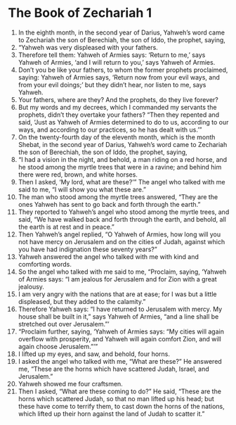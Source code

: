 ﻿
# The Book of Zechariah 1
1. In the eighth month, in the second year of Darius, Yahweh’s word came to Zechariah the son of Berechiah, the son of Iddo, the prophet, saying, 
2. “Yahweh was very displeased with your fathers. 
3. Therefore tell them: Yahweh of Armies says: ‘Return to me,’ says Yahweh of Armies, ‘and I will return to you,’ says Yahweh of Armies. 
4. Don’t you be like your fathers, to whom the former prophets proclaimed, saying: Yahweh of Armies says, ‘Return now from your evil ways, and from your evil doings;’ but they didn’t hear, nor listen to me, says Yahweh. 
5. Your fathers, where are they? And the prophets, do they live forever? 
6. But my words and my decrees, which I commanded my servants the prophets, didn’t they overtake your fathers? “Then they repented and said, ‘Just as Yahweh of Armies determined to do to us, according to our ways, and according to our practices, so he has dealt with us.’” 
7. On the twenty-fourth day of the eleventh month, which is the month Shebat, in the second year of Darius, Yahweh’s word came to Zechariah the son of Berechiah, the son of Iddo, the prophet, saying, 
8. “I had a vision in the night, and behold, a man riding on a red horse, and he stood among the myrtle trees that were in a ravine; and behind him there were red, brown, and white horses. 
9. Then I asked, ‘My lord, what are these?’” The angel who talked with me said to me, “I will show you what these are.” 
10. The man who stood among the myrtle trees answered, “They are the ones Yahweh has sent to go back and forth through the earth.” 
11. They reported to Yahweh’s angel who stood among the myrtle trees, and said, “We have walked back and forth through the earth, and behold, all the earth is at rest and in peace.” 
12. Then Yahweh’s angel replied, “O Yahweh of Armies, how long will you not have mercy on Jerusalem and on the cities of Judah, against which you have had indignation these seventy years?” 
13. Yahweh answered the angel who talked with me with kind and comforting words. 
14. So the angel who talked with me said to me, “Proclaim, saying, ‘Yahweh of Armies says: “I am jealous for Jerusalem and for Zion with a great jealousy. 
15. I am very angry with the nations that are at ease; for I was but a little displeased, but they added to the calamity.” 
16. Therefore Yahweh says: “I have returned to Jerusalem with mercy. My house shall be built in it,” says Yahweh of Armies, “and a line shall be stretched out over Jerusalem.”’ 
17. “Proclaim further, saying, ‘Yahweh of Armies says: “My cities will again overflow with prosperity, and Yahweh will again comfort Zion, and will again choose Jerusalem.”’” 
18. I lifted up my eyes, and saw, and behold, four horns. 
19. I asked the angel who talked with me, “What are these?” He answered me, “These are the horns which have scattered Judah, Israel, and Jerusalem.” 
20. Yahweh showed me four craftsmen. 
21. Then I asked, “What are these coming to do?” He said, “These are the horns which scattered Judah, so that no man lifted up his head; but these have come to terrify them, to cast down the horns of the nations, which lifted up their horn against the land of Judah to scatter it.” 
